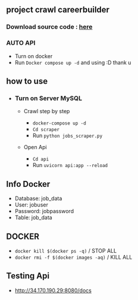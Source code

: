 <h2> project crawl careerbuilder </h2>

###  Download source code : [here](https://github.com/LynnGG/CDNLT/releases/tag/v1.0.0)
### AUTO API
  - Turn on docker
  - Run `Docker compose up -d` and using :D thank u

## how to use
- ### Turn on Server MySQL
  
  - Crawl step by step
      - `docker-compose up -d`
      - `Cd scraper`
      - Run `python jobs_scraper.py`
    
  - Open Api
    - `Cd api`
    - Run `uvicorn api:app --reload`
  

## Info Docker
  - Database: job_data
  - User: jobuser
  - Password: jobpassword
  - Table: job_data

## DOCKER 
  -  `docker kill $(docker ps -q)` / STOP ALL 
  -  `docker rmi -f $(docker images -aq)` / KILL ALL
## Testing Api
  -  http://34.170.190.29:8080/docs